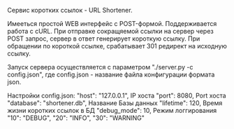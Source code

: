 Сервис коротких ссылок - URL Shortener.

Имееться простой WEB интерфейс с POST-формой.
Поддерживается работа с cURL.
При отправке сокращяемой ссылки на сервер через POST запрос, сервер в ответ генерирует короткую ссылку.
При обращении по короткой ссылке, срабатывает 301 редирект на исходную ссылку.

Запуск сервера осуществляется с параметром "./server.py -c config.json", где config.json - название файла конфигурации формата json.

Настройки config.json:
  "host":       "127.0.0.1",    IP хоста
  "port":       8080,           Port хоста
  "database":   "shortener.db", Название Базы данных
  "lifetime":   120,            Время жизни коротких ссылок в БД
  "debug_mode": 10,             Режим логгирования
  "10":         "DEBUG",
  "20":         "INFO",
  "30":         "WARNING"
